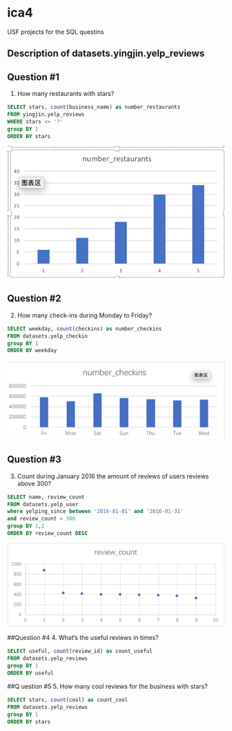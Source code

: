 # ica4
USF projects for the SQL questins
## Description of datasets.yingjin.yelp_reviews


## Question #1
1.	How many restaurants with stars?

```sql
SELECT stars, count(business_name) as number_restaurants
FROM yingjin.yelp_reviews 
WHERE stars <> '?'
group BY 1
ORDER BY stars
```

![ica4](ica4/1.png)

## Question #2
2.	How many check-ins during Monday to Friday?

```sql
SELECT weekday, count(checkins) as number_checkins
FROM datasets.yelp_checkin
group BY 1
ORDER BY weekday
```

![ica4](ica4/ica4/2.png)

## Question #3
3.	Count during January 2016 the amount of reviews of users reviews above 300? 

```sql
SELECT name, review_count
FROM datasets.yelp_user
where yelping_since between '2016-01-01' and '2016-01-31' 
and review_count > 300
group BY 1,2
ORDER BY review_count DESC
```
![ica4](ica4/ica4/3.png)

##Question #4
4.	  What’s the useful reviews in times?

```sql
SELECT useful, count(review_id) as count_useful
FROM datasets.yelp_reviews
group BY 1
ORDER BY useful
```
##Q uestion #5
5.	How many cool reviews for the business with stars?
```sql
SELECT stars, count(cool) as count_cool
FROM datasets.yelp_reviews
group BY 1
ORDER BY stars
```

